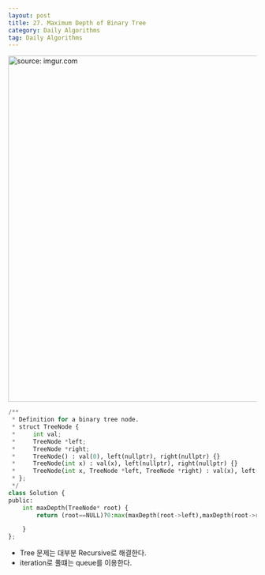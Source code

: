 ```yaml
---
layout: post
title: 27. Maximum Depth of Binary Tree
category: Daily Algorithms
tag: Daily Algorithms
---
```


<a href="https://postimg.cc/V0YFVL2s"><img src="https://i.postimg.cc/FzSn1YZS/Capture.jpg" width="700px" title="source: imgur.com" /><a>


```python
/**
 * Definition for a binary tree node.
 * struct TreeNode {
 *     int val;
 *     TreeNode *left;
 *     TreeNode *right;
 *     TreeNode() : val(0), left(nullptr), right(nullptr) {}
 *     TreeNode(int x) : val(x), left(nullptr), right(nullptr) {}
 *     TreeNode(int x, TreeNode *left, TreeNode *right) : val(x), left(left), right(right) {}
 * };
 */
class Solution {
public:
    int maxDepth(TreeNode* root) {
        return (root==NULL)?0:max(maxDepth(root->left),maxDepth(root->right))+1; // 동시에 확인

    }
};
```

- Tree 문제는 대부분 Recursive로 해결한다.
- iteration로 풀떄는 queue를 이용한다.
